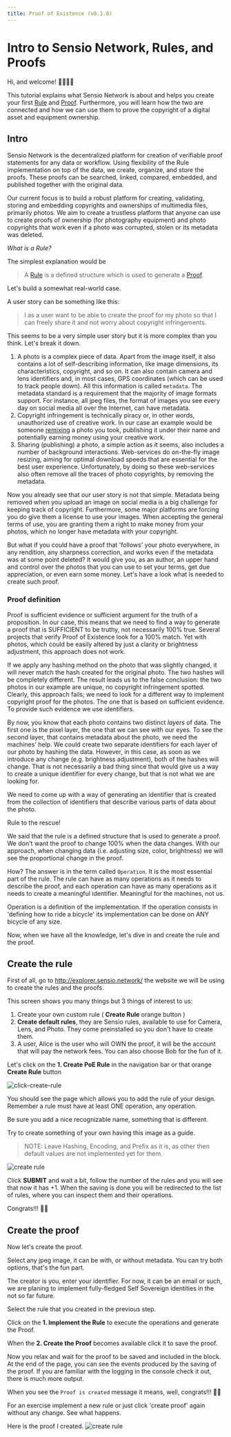 ```yaml
---
title: Proof of Existence (v0.1.0)
---
```


# Intro to Sensio Network, Rules, and Proofs

Hi, and welcome! 🙋‍♀️🙋‍♂️

This tutorial explains what Sensio Network is about and helps you create your first [Rule](/network/protocol/rule.html#rule) and [Proof](/network/protocol/proof.html#proof). Furthermore, you will learn how the two are connected and how we can use them to prove the copyright of a digital asset and equipment ownership.

## Intro

Sensio Network is the decentralized platform for creation of verifiable proof statements for any data or workflow. Using flexibility of the Rule implementation on top of the data, we create, organize, and store the proofs. These proofs can be searched, linked, compared, embedded, and published together with the original data.

Our current focus is to build a robust platform for creating, validating, storing and embedding copyrights and ownerships of multimedia files, primarily photos. We aim to create a trustless platform that anyone can use to create proofs of ownership (for photography equipment) and photo copyrights that work even if a photo was corrupted, stolen or its metadata was deleted.

_What is a Rule?_

The simplest explanation would be

> A [Rule](/network/protocol/rule.html#rule) is a defined structure which is used to generate a [Proof](/network/protocol/proof.html#proof).

Let's build a somewhat real-world case.

A user story can be something like this:

> I as a user want to be able to create the proof for my photo so that I can freely share it and not worry about copyright infringements.

This seems to be a very simple user story but it is more complex than you think. Let's break it down.

1. A photo is a complex piece of data. Apart from the image itself, it also contains a lot of self-describing information, like image dimensions, its characteristics, copyright, and so on. It can also contain camera and lens identifiers and, in most cases, GPS coordinates (which can be used to track people down). All this information is called `metadata`. The metadata standard is a requirement that the majority of image formats support. For instance, all jpeg files, the format of images you see every day on social media all over the Internet, can have metadata.
2. Copyright infringement is technically piracy or, in other words, unauthorized use of creative work. In our case an example would be someone [remixing](glossary.md#remix) a photo you took, publishing it under their name and potentially earning money using your creative work.
3. Sharing (publishing) a photo, a simple action as it seems, also includes a number of background interactions. Web-services do on-the-fly image resizing, aiming for optimal download speeds that are essential for the best user experience. Unfortunately, by doing so these web-services also often remove all the traces of photo copyrights, by removing the metadata.

Now you already see that our user story is not that simple. Metadata being removed when you upload an image on social media is a big challenge for keeping track of copyright. Furthermore, some major platforms are forcing you do give them a license to use your images. When accepting the general terms of use, you are granting them a right to make money from your photos, which no longer have metadata with your copyright.

But what if you could have a proof that 'follows' your photo everywhere, in any rendition, any sharpness correction, and works even if the metadata was at some point deleted? It would give you, as an author, an upper hand and control over the photos that you can use to set your terms, get due appreciation, or even earn some money.
Let's have a look what is needed to create such proof.

### Proof definition

Proof is sufficient evidence or sufficient argument for the truth of a proposition. In our case, this means that we need to find a way to generate a proof that is SUFFICIENT to be truthy, not necessarily 100% true. Several projects that verify Proof of Existence look for a 100% match. Yet with photos, which could be easily altered by just a clarity or brightness adjustment, this approach does not work.

If we apply any hashing method on the photo that was slightly changed, it will never match the hash created for the original photo. The two hashes will be completely different. The result leads us to the false conclusion: the two photos in our example are unique, no copyright infringement spotted. Clearly, this approach fails; we need to look for a different way to implement copyright proof for the photos. The one that is based on sufficient evidence. To provide such evidence we use identifiers.

By now, you know that each photo contains two distinct _layers_ of data. The first one is the pixel layer, the one that we can see with our eyes. To see the second layer, that contains metadata about the photo, we need the machines' help. We could create two separate identifiers for each layer of our photo by hashing the data. However, in this case, as soon as we introduce any change (e.g. brightness adjustment), both of the hashes will change. That is not necessarily a bad thing since that would give us a way to create a unique identifier for every change, but that is not what we are looking for.

We need to come up with a way of generating an identifier that is created from the collection of identifiers that describe various parts of data about the photo.

Rule to the rescue!

We said that the rule is a defined structure that is used to generate a proof. We don't want the proof to change 100% when the data changes. With our approach, when changing data (i.e. adjusting size, color, brightness) we will see the proportional change in the proof.

How? The answer is in the term called `Operation`. It is the most essential part of the rule. The rule can have as many operations as it needs to describe the proof, and each operation can have as many operations as it needs to create a meaningful identifier. Meaningful for the machines, not us.

Operation is a definition of the implementation. If the operation consists in 'defining how to ride a bicycle' its implementation can be done on ANY bicycle of any size.

Now, when we have all the knowledge, let's dive in and create the rule and the proof.

## Create the rule

First of all, go to http://explorer.sensio.network/ the website we will be using to create the rules and the proofs.

This screen shows you many things but 3 things of interest to us:

1. Create your own custom rule ( **Create Rule** orange button )
2. **Create default rules**, they are Sensio rules, available to use for Camera, Lens, and Photo. They come preinstalled so you don't have to create them.
3. A user, Alice is the user who will OWN the proof, it will be the account that will pay the network fees. You can also choose Bob for the fun of it.

Let's click on the **1. Create PoE Rule** in the navigation bar or that orange **Create Rule** button

![click-create-rule](/assets/tutorials/create-rule-navbar.png)

You should see the page which allows you to add the rule of your design. Remember a rule must have at least ONE operation, any operation.

Be sure you add a nice recognizable name, something that is different.

Try to create something of your own having this image as a guide.

> NOTE: Leave Hashing, Encoding, and Prefix as it is, as other then default values are not implemented yet for them.

![create rule](/assets/tutorials/create-custom-rule.png)

Click **SUBMIT** and wait a bit, follow the number of the rules and you will see that now it has +1. When the saving is done you will be redirected to the list of rules, where you can inspect them and their operations.

Congrats!!! 🎉👏

## Create the proof

Now let's create the proof.

Select any jpeg image, it can be with, or without metadata. You can try both options, that's the fun part.

The creator is you, enter your identifier. For now, it can be an email or such, we are planing to implement fully-fledged Self Sovereign identities in the not so far future.

Select the rule that you created in the previous step.

Click on the **1. Implement the Rule** to execute the operations and generate the Proof.

When the **2. Create the Proof** becomes available click it to save the proof.

Now you relax and wait for the proof to be saved and included in the block.
At the end of the page, you can see the events produced by the saving of the proof.
If you are familiar with the logging in the console check it out, there is much more output.

When you see the `Proof is created` message it means, well, congrats!!! 🎉👏

For an exercise implement a new rule or just click 'create proof' again without any change. See what happens.

Here is the proof I created.
![create rule](/assets/tutorials/create-proof.png)
